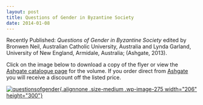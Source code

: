```yaml
---
layout: post
title: Questions of Gender in Byzantine Society
date: 2014-01-08
---
```


Recently Published: *Questions of Gender in Byzantine Society* edited by
Bronwen Neil, Australian Catholic University, Australia and Lynda
Garland, University of New England, Armidale, Australia; (Ashgate,
2013).

Click on the image below to download a copy of the
flyer or view the [Ashgate catalogue
page](http://www.ashgate.com/isbn/9781409447795) for the volume. If you
order direct from [Ashgate](http://www.ashgate.com) you will receive a
discount off the listed
price.

[![questionsofgender](http://www.aabs.org.au.preview.cp-server.com//wp-content/uploads/wp-content/uploads/2014/01/questionsofgender-206x300.jpg){.alignnone
.size-medium .wp-image-275 width="206"
height="300"}](http://www.aabs.org.au/wp-content/uploads/2014/01/questionsofgender.pdf)
